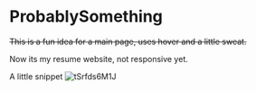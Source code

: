 # ProbablySomething

<s>This is a fun idea for a main page, uses hover and a little sweat.</s>

Now its my resume website, not responsive yet.

A little snippet
![tSrfds6M1J](https://user-images.githubusercontent.com/35961071/139588046-48b23447-fc90-4956-8b5b-30fd2d4d3b21.gif)
